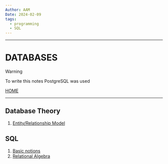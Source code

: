 ```yaml
---
Author: AAM
Date: 2024-02-09
tags:
  - programming
  - SQL
---
```

---
# DATABASES

> [!WARNING]
> To write this notes PostgreSQL was used

[HOME](/README.md)

---

## Database Theory
1. [Entity/Relationship Model](data/Theory/ERModel.md)

## SQL
1. [Basic notions](data/SQL/01_basics.md)
2. [Relational Algebra](data/SQL/02_relational.md)

